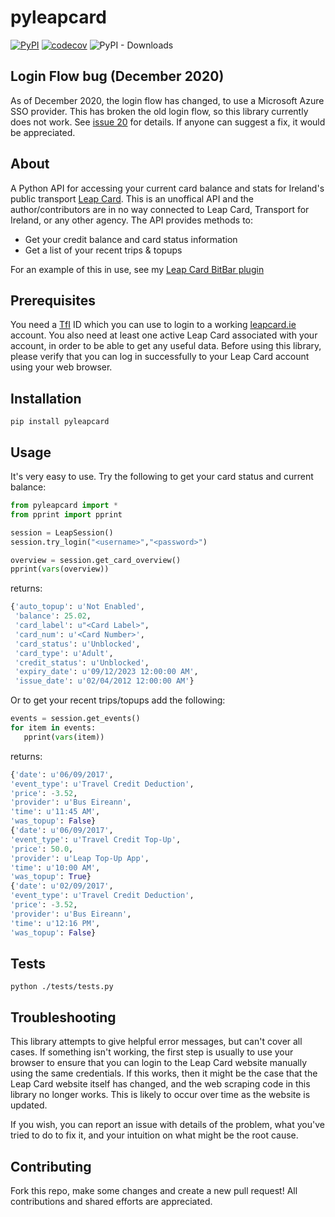 # pyleapcard
[![PyPI](https://img.shields.io/pypi/v/pyleapcard.svg)](https://pypi.python.org/pypi/pyleapcard/) [![codecov](https://codecov.io/gh/skhg/pyleapcard/branch/master/graph/badge.svg)](https://codecov.io/gh/skhg/pyleapcard) ![PyPI - Downloads](https://img.shields.io/pypi/dm/pyleapcard)

## Login Flow bug (December 2020)
As of December 2020, the login flow has changed, to use a Microsoft Azure SSO provider. This has broken the old login flow, so this library currently does not work. See [issue 20](https://github.com/skhg/pyleapcard/issues/20) for details. If anyone can suggest a fix, it would be appreciated.

## About
A Python API for accessing your current card balance and stats for Ireland's public transport [Leap Card](https://www.leapcard.ie/). This is an unoffical API and the author/contributors are in no way connected to Leap Card, Transport for Ireland, or any other agency. The API provides methods to:
* Get your credit balance and card status information
* Get a list of your recent trips & topups

For an example of this in use, see my [Leap Card BitBar plugin](https://github.com/skhg/BitBar-Plugins/tree/master/LeapCard)

## Prerequisites
You need a [TfI](https://www.transportforireland.ie/) ID which you can use to login to a working [leapcard.ie](https://www.leapcard.ie/) account. You also need at least one active Leap Card associated with your account, in order to be able to get any useful data. Before using this library, please verify that you can log in successfully to your Leap Card account using your web browser.

## Installation
`pip install pyleapcard`

## Usage
It's very easy to use. Try the following to get your card status and current balance:
```python
from pyleapcard import *
from pprint import pprint

session = LeapSession()
session.try_login("<username>","<password>")

overview = session.get_card_overview()
pprint(vars(overview))
```
returns:
```python
{'auto_topup': u'Not Enabled',
 'balance': 25.02,
 'card_label': u"<Card Label>",
 'card_num': u'<Card Number>',
 'card_status': u'Unblocked',
 'card_type': u'Adult',
 'credit_status': u'Unblocked',
 'expiry_date': u'09/12/2023 12:00:00 AM',
 'issue_date': u'02/04/2012 12:00:00 AM'}
 ```
 
 Or to get your recent trips/topups add the following:
 ```python
 events = session.get_events()
for item in events:
	pprint(vars(item))
  ```
  returns:
  ```python
  {'date': u'06/09/2017',
 'event_type': u'Travel Credit Deduction',
 'price': -3.52,
 'provider': u'Bus Eireann',
 'time': u'11:45 AM',
 'was_topup': False}
{'date': u'06/09/2017',
 'event_type': u'Travel Credit Top-Up',
 'price': 50.0,
 'provider': u'Leap Top-Up App',
 'time': u'10:00 AM',
 'was_topup': True}
{'date': u'02/09/2017',
 'event_type': u'Travel Credit Deduction',
 'price': -3.52,
 'provider': u'Bus Eireann',
 'time': u'12:16 PM',
 'was_topup': False}
 ```
 
 ## Tests
 `python ./tests/tests.py`
 
## Troubleshooting
This library attempts to give helpful error messages, but can't cover all cases. If something isn't working, the first step is usually to use your browser to ensure that you can login to the Leap Card website manually using the same credentials. If this works, then it might be the case that the Leap Card website itself has changed, and the web scraping code in this library no longer works. This is likely to occur over time as the website is updated.

If you wish, you can report an issue with details of the problem, what you've tried to do to fix it, and your intuition on what might be the root cause.
 
 ## Contributing
 Fork this repo, make some changes and create a new pull request! All contributions and shared efforts are appreciated.
